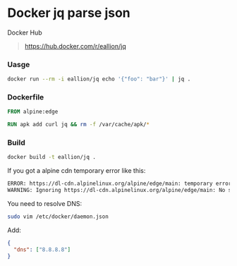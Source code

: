 # Docker jq parse json

Docker Hub

> https://hub.docker.com/r/eallion/jq

### Uasge

```bash
docker run --rm -i eallion/jq echo '{"foo": "bar"}' | jq .
```
### Dockerfile

```dockerfile
FROM alpine:edge

RUN apk add curl jq && rm -f /var/cache/apk/*
```

### Build

```bash
docker build -t eallion/jq .
```

If you got a alpine cdn temporary error like this:

```bash
ERROR: https://dl-cdn.alpinelinux.org/alpine/edge/main: temporary error (try again later)
WARNING: Ignoring https://dl-cdn.alpinelinux.org/alpine/edge/main: No such file or directory
```

You need to resolve DNS:
```bash
sudo vim /etc/docker/daemon.json
```
Add:
```json
{
  "dns": ["8.8.8.8"]
}
```